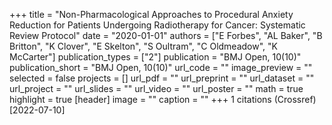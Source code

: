 +++
title = "Non-Pharmacological Approaches to Procedural Anxiety Reduction for Patients Undergoing Radiotherapy for Cancer: Systematic Review Protocol"
date = "2020-01-01"
authors = ["E Forbes", "AL Baker", "B Britton", "K Clover", "E Skelton", "S Oultram", "C Oldmeadow", "K McCarter"]
publication_types = ["2"]
publication = "BMJ Open, 10(10)"
publication_short = "BMJ Open, 10(10)"
url_code = ""
image_preview = ""
selected = false
projects = []
url_pdf = ""
url_preprint = ""
url_dataset = ""
url_project = ""
url_slides = ""
url_video = ""
url_poster = ""
math = true
highlight = true
[header]
image = ""
caption = ""
+++
1 citations (Crossref) [2022-07-10]
